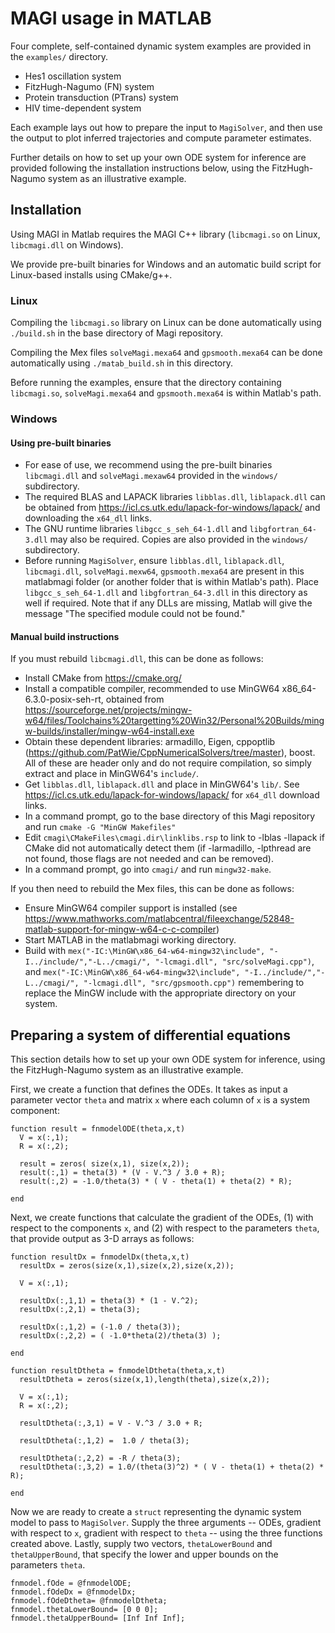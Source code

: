 # MAGI usage in MATLAB

Four complete, self-contained dynamic system examples are provided in the `examples/` directory.

  * Hes1 oscillation system
  * FitzHugh-Nagumo (FN) system
  * Protein transduction (PTrans) system
  * HIV time-dependent system

Each example lays out how to prepare the input to `MagiSolver`, and then use the output to plot inferred trajectories and compute parameter estimates.

Further details on how to set up your own ODE system for inference are provided following the installation instructions below, using the FitzHugh-Nagumo system as an illustrative example.

## Installation

Using MAGI in Matlab requires the MAGI C++ library (`libcmagi.so` on Linux, `libcmagi.dll` on Windows).

We provide pre-built binaries for Windows and an automatic build script for Linux-based installs using CMake/g++.

### Linux

Compiling the `libcmagi.so` library on Linux can be done automatically using `./build.sh` in the base directory of Magi repository.

Compiling the Mex files `solveMagi.mexa64` and `gpsmooth.mexa64` can be done automatically using `./matab_build.sh` in this directory.

Before running the examples, ensure that the directory containing `libcmagi.so`, `solveMagi.mexa64` and `gpsmooth.mexa64` is within Matlab's path.

### Windows

#### Using pre-built binaries
- For ease of use, we recommend using the pre-built binaries `libcmagi.dll` and `solveMagi.mexaw64` provided in the `windows/` subdirectory.
- The required BLAS and LAPACK libraries `libblas.dll`, `liblapack.dll` can be obtained from https://icl.cs.utk.edu/lapack-for-windows/lapack/ and downloading the `x64_dll` links.
- The GNU runtime libraries `libgcc_s_seh_64-1.dll` and `libgfortran_64-3.dll` may also be required. Copies are also provided in the `windows/` subdirectory.
- Before running `MagiSolver`, ensure `libblas.dll`, `liblapack.dll`, `libcmagi.dll`, `solveMagi.mexw64`, `gpsmooth.mexa64` are present in this matlabmagi folder (or another folder that is within Matlab's path). Place `libgcc_s_seh_64-1.dll` and `libgfortran_64-3.dll` in this directory as well if required. Note that if any DLLs are missing, Matlab will give the message "The specified module could not be found."

#### Manual build instructions

If you must rebuild `libcmagi.dll`, this can be done as follows:

- Install CMake from https://cmake.org/
- Install a compatible compiler, recommended to use MinGW64 x86_64-6.3.0-posix-seh-rt, obtained from https://sourceforge.net/projects/mingw-w64/files/Toolchains%20targetting%20Win32/Personal%20Builds/mingw-builds/installer/mingw-w64-install.exe
- Obtain these dependent libraries: armadillo, Eigen, cppoptlib (https://github.com/PatWie/CppNumericalSolvers/tree/master), boost. All of these are header only and do not require compilation, so simply extract and place in MinGW64's `include/`.
- Get `libblas.dll`, `liblapack.dll` and place in MinGW64's `lib/`.  See https://icl.cs.utk.edu/lapack-for-windows/lapack/ for `x64_dll` download links.
- In a command prompt, go to the base directory of this Magi repository and run  `cmake -G "MinGW Makefiles"`
- Edit `cmagi\CMakeFiles\cmagi.dir\linklibs.rsp` to link to -lblas -llapack if CMake did not automatically detect them (if -larmadillo, -lpthread are not found, those flags are not needed and can be removed).
- In a command prompt, go into `cmagi/` and run `mingw32-make`.

If you then need to rebuild the Mex files, this can be done as follows:

- Ensure MinGW64 compiler support is installed (see https://www.mathworks.com/matlabcentral/fileexchange/52848-matlab-support-for-mingw-w64-c-c-compiler)
- Start MATLAB in the matlabmagi working directory.
- Build with `mex("-IC:\MinGW\x86_64-w64-mingw32\include", "-I../include/","-L../cmagi/", "-lcmagi.dll", "src/solveMagi.cpp")`, and `mex("-IC:\MinGW\x86_64-w64-mingw32\include", "-I../include/","-L../cmagi/", "-lcmagi.dll", "src/gpsmooth.cpp")` remembering to replace the MinGW include with the appropriate directory on your system.

## Preparing a system of differential equations

This section details how to set up your own ODE system for inference, using the FitzHugh-Nagumo system  as an illustrative example.

First, we create a function that defines the ODEs.  It takes as input a parameter vector `theta` and matrix `x` where each column of `x` is a system component: 

```
function result = fnmodelODE(theta,x,t)
  V = x(:,1);
  R = x(:,2);
  
  result = zeros( size(x,1), size(x,2));
  result(:,1) = theta(3) * (V - V.^3 / 3.0 + R);
  result(:,2) = -1.0/theta(3) * ( V - theta(1) + theta(2) * R);
  
end
```

Next, we create functions that calculate the gradient of the ODEs, (1) with respect to the components `x`, and (2) with respect to the parameters `theta`, that provide output as 3-D arrays as follows:

```
function resultDx = fnmodelDx(theta,x,t) 
  resultDx = zeros(size(x,1),size(x,2),size(x,2));

  V = x(:,1);

  resultDx(:,1,1) = theta(3) * (1 - V.^2);
  resultDx(:,2,1) = theta(3);

  resultDx(:,1,2) = (-1.0 / theta(3));
  resultDx(:,2,2) = ( -1.0*theta(2)/theta(3) );

end

function resultDtheta = fnmodelDtheta(theta,x,t) 
  resultDtheta = zeros(size(x,1),length(theta),size(x,2));

  V = x(:,1);
  R = x(:,2);

  resultDtheta(:,3,1) = V - V.^3 / 3.0 + R;

  resultDtheta(:,1,2) =  1.0 / theta(3);

  resultDtheta(:,2,2) = -R / theta(3);
  resultDtheta(:,3,2) = 1.0/(theta(3)^2) * ( V - theta(1) + theta(2) * R);

end
```
Now we are ready to create a `struct` representing the dynamic system model to pass to `MagiSolver`.  Supply the three arguments -- ODEs, gradient with respect to `x`, gradient with respect to `theta` -- using the three functions created above.  Lastly, supply two vectors, `thetaLowerBound` and `thetaUpperBound`, that specify the lower and upper bounds on the parameters `theta`.

```
fnmodel.fOde = @fnmodelODE;
fnmodel.fOdeDx = @fnmodelDx;
fnmodel.fOdeDtheta= @fnmodelDtheta;
fnmodel.thetaLowerBound= [0 0 0];
fnmodel.thetaUpperBound= [Inf Inf Inf];
```








